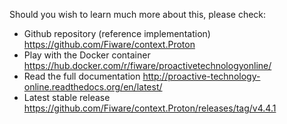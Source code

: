 Should you wish to learn much more about this, please check: 

   - Github repository (reference implementation)  <https://github.com/Fiware/context.Proton>
   - Play with the Docker container <https://hub.docker.com/r/fiware/proactivetechnologyonline/>
   - Read the full documentation <http://proactive-technology-online.readthedocs.org/en/latest/>
   - Latest stable release <https://github.com/Fiware/context.Proton/releases/tag/v4.4.1>
